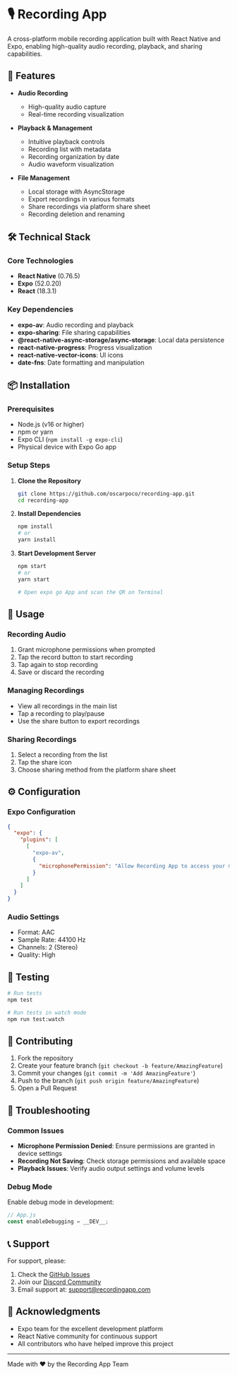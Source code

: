# 🎙️ Recording App

A cross-platform mobile recording application built with React Native and Expo, enabling high-quality audio recording, playback, and sharing capabilities.

## 📱 Features

- **Audio Recording**
  - High-quality audio capture
  - Real-time recording visualization

- **Playback & Management**
  - Intuitive playback controls
  - Recording list with metadata
  - Recording organization by date
  - Audio waveform visualization

- **File Management**
  - Local storage with AsyncStorage
  - Export recordings in various formats
  - Share recordings via platform share sheet
  - Recording deletion and renaming

## 🛠️ Technical Stack

### Core Technologies
- **React Native** (0.76.5)
- **Expo** (52.0.20)
- **React** (18.3.1)

### Key Dependencies
- **expo-av**: Audio recording and playback
- **expo-sharing**: File sharing capabilities
- **@react-native-async-storage/async-storage**: Local data persistence
- **react-native-progress**: Progress visualization
- **react-native-vector-icons**: UI icons
- **date-fns**: Date formatting and manipulation

## 📦 Installation

### Prerequisites
- Node.js (v16 or higher)
- npm or yarn
- Expo CLI (`npm install -g expo-cli`)
- Physical device with Expo Go app 

### Setup Steps

1. **Clone the Repository**
   ```bash
   git clone https://github.com/oscarpoco/recording-app.git
   cd recording-app
   ```

2. **Install Dependencies**
   ```bash
   npm install
   # or
   yarn install
   ```

3. **Start Development Server**
   ```bash
   npm start
   # or
   yarn start

   # Open expo go App and scan the QR on Terminal
   ```




## 📱 Usage

### Recording Audio
1. Grant microphone permissions when prompted
2. Tap the record button to start recording
3. Tap again to stop recording
4. Save or discard the recording

### Managing Recordings
- View all recordings in the main list
- Tap a recording to play/pause
- Use the share button to export recordings

### Sharing Recordings
1. Select a recording from the list
2. Tap the share icon
3. Choose sharing method from the platform share sheet

## ⚙️ Configuration

### Expo Configuration
```json
{
  "expo": {
    "plugins": [
      [
        "expo-av",
        {
          "microphonePermission": "Allow Recording App to access your microphone."
        }
      ]
    ]
  }
}
```

### Audio Settings
- Format: AAC
- Sample Rate: 44100 Hz
- Channels: 2 (Stereo)
- Quality: High

## 🧪 Testing

```bash
# Run tests
npm test

# Run tests in watch mode
npm run test:watch
```

## 🤝 Contributing

1. Fork the repository
2. Create your feature branch (`git checkout -b feature/AmazingFeature`)
3. Commit your changes (`git commit -m 'Add AmazingFeature'`)
4. Push to the branch (`git push origin feature/AmazingFeature`)
5. Open a Pull Request

## 🐛 Troubleshooting

### Common Issues
- **Microphone Permission Denied**: Ensure permissions are granted in device settings
- **Recording Not Saving**: Check storage permissions and available space
- **Playback Issues**: Verify audio output settings and volume levels

### Debug Mode
Enable debug mode in development:
```javascript
// App.js
const enableDebugging = __DEV__;
```

## 📞 Support

For support, please:
1. Check the [GitHub Issues](https://github.com/oscarpoco/recording-app/issues)
2. Join our [Discord Community](https://discord.gg/your-server)
3. Email support at: support@recordingapp.com

## 🙏 Acknowledgments

- Expo team for the excellent development platform
- React Native community for continuous support
- All contributors who have helped improve this project

---
Made with ❤️ by the Recording App Team
